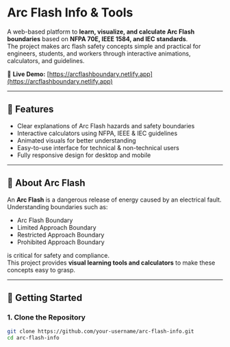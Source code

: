 # Arc Flash Info & Tools

A web-based platform to **learn, visualize, and calculate Arc Flash boundaries** based on **NFPA 70E, IEEE 1584, and IEC standards**.  
The project makes arc flash safety concepts simple and practical for engineers, students, and workers through interactive animations, calculators, and guidelines.

🔗 **Live Demo:** [https://arcflashboundary.netlify.app](https://arcflashboundary.netlify.app)

---

## 📌 Features
- Clear explanations of Arc Flash hazards and safety boundaries  
- Interactive calculators using NFPA, IEEE & IEC guidelines  
- Animated visuals for better understanding  
- Easy-to-use interface for technical & non-technical users  
- Fully responsive design for desktop and mobile  

---

## 📖 About Arc Flash
An **Arc Flash** is a dangerous release of energy caused by an electrical fault.  
Understanding boundaries such as:  
- Arc Flash Boundary  
- Limited Approach Boundary  
- Restricted Approach Boundary  
- Prohibited Approach Boundary  

is critical for safety and compliance.  
This project provides **visual learning tools and calculators** to make these concepts easy to grasp.

---

## 🚀 Getting Started

### 1. Clone the Repository
```bash
git clone https://github.com/your-username/arc-flash-info.git
cd arc-flash-info
